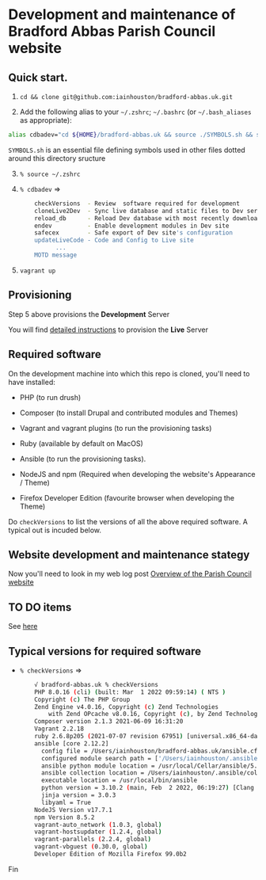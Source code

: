# Development and maintenance of Bradford Abbas Parish Council website

## Quick start. 

1. `cd && clone git@github.com:iainhouston/bradford-abbas.uk.git`

2. Add the following alias to your `~/.zshrc`;  `~/.bashrc` (or `~/.bash_aliases` as appropriate):

  ```sh 
  alias cdbadev="cd ${HOME}/bradford-abbas.uk && source ./SYMBOLS.sh && source ./scripts/badev/motd.sh"
  ```
  
  `SYMBOLS.sh` is an essential file defining symbols used in other files dotted around this directory sructure 

3. `% source ~/.zshrc`

4. `% cdbadev` =>  
  
    ```sh
        checkVersions  - Review  software required for development
        cloneLive2Dev  - Sync live database and static files to Dev server
        reload_db      - Reload Dev database with most recently downloaded live database
        endev          - Enable development modules in Dev site
        safecex        - Safe export of Dev site's configuration
        updateLiveCode - Code and Config to Live site
        	  ...
        MOTD message
	```
    
5.  `vagrant up` 
    
## Provisioning

Step 5 above provisions the **Development** Server

You will find [detailed instructions](prod/README.md) to provision the **Live** Server

## Required software

On the development machine into which this repo is cloned, you'll need to have installed:

+  PHP (to run drush)

+  Composer (to install Drupal and contributed modules and Themes) 

+  Vagrant and vagrant plugins (to run the provisioning tasks)

+  Ruby (available by default on MacOS)

+  Ansible (to run the provisioning tasks). 

+  NodeJS and npm (Required when developing the website's Appearance / Theme)  

+  Firefox Developer Edition (favourite browser when developing the Theme)

Do `checkVersions` to list the versions of all the above required software. A typical out is incuded below.

## Website development and maintenance stategy

Now you'll need to look in my web log post [Overview of the Parish Council website](https://iainhouston.com/bapcoverview/)


## TO DO items

See [here](TODO.md)

## Typical versions for required software  

+ `% checkVersions` =>  
  
    ```sh
        √ bradford-abbas.uk % checkVersions
        PHP 8.0.16 (cli) (built: Mar  1 2022 09:59:14) ( NTS )
        Copyright (c) The PHP Group
        Zend Engine v4.0.16, Copyright (c) Zend Technologies
            with Zend OPcache v8.0.16, Copyright (c), by Zend Technologies
        Composer version 2.1.3 2021-06-09 16:31:20
        Vagrant 2.2.18
        ruby 2.6.8p205 (2021-07-07 revision 67951) [universal.x86_64-darwin21]
        ansible [core 2.12.2]
          config file = /Users/iainhouston/bradford-abbas.uk/ansible.cfg
          configured module search path = ['/Users/iainhouston/.ansible/plugins/modules', '/usr/share/ansible/plugins/modules']
          ansible python module location = /usr/local/Cellar/ansible/5.3.0/libexec/lib/python3.10/site-packages/ansible
          ansible collection location = /Users/iainhouston/.ansible/collections:/usr/share/ansible/collections
          executable location = /usr/local/bin/ansible
          python version = 3.10.2 (main, Feb  2 2022, 06:19:27) [Clang 13.0.0 (clang-1300.0.29.3)]
          jinja version = 3.0.3
          libyaml = True
        NodeJS Version v17.7.1
        npm Version 8.5.2
        vagrant-auto_network (1.0.3, global)
        vagrant-hostsupdater (1.2.4, global)
        vagrant-parallels (2.2.4, global)
        vagrant-vbguest (0.30.0, global)
        Developer Edition of Mozilla Firefox 99.0b2
    ```  
    
Fin
